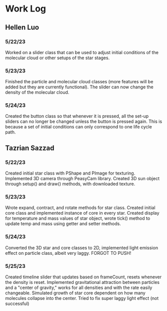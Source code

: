 # Work Log

## Hellen Luo

### 5/22/23

Worked on a slider class that can be used to adjust initial conditions of the molecular cloud or other setups of the star stages.

### 5/23/23

Finished the particle and molecular cloud classes (more features will be added but they are currently functional). The slider can now change the density of the molecular cloud.

### 5/24/23

Created the button class so that whenever it is pressed, all the set-up sliders can no longer be changed unless the button is pressed again. This is because a set of initial conditions can only correspond to one life cycle path.


## Tazrian Sazzad

### 5/22/23

Created initial star class with PShape and PImage for texturing.
Implemented 3D camera through PeasyCam library.
Created 3D sun object through setup() and draw() methods, with downloaded texture.

### 5/23/23

Wrote expand, contract, and rotate methods for star class.
Created initial core class and implemented instance of core in every star.
Created display for temperature and mass values of star object, wrote tick() method to update temp and mass using getter and setter methods.

### 5/24/23
Converted the 3D star and core classes to 2D, implemented light emission effect on particle class, albeit very laggy. FORGOT TO PUSH!

### 5/25/23
Created timeline slider that updates based on frameCount, resets whenever the density is reset.
Implemented gravitational attraction between particles and a "center of gravity," works for all densities and with the rate easily changeable.
Simulated growth of star core dependent on how many molecules collapse into the center.
Tried to fix super laggy light effect (not successful)
